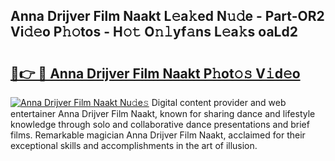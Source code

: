 ## Anna Drijver Film Naakt L𝚎a𝚔ed N𝚞𝚍e - Part-OR2 Vi𝚍𝚎o P𝚑𝚘tos - H𝚘𝚝 O𝚗𝚕yf𝚊ns L𝚎a𝚔s oaLd2

# <h2><a href="http://kfc5uzr.oniu.top/?m=Anna+Drijver+Film+Naakt">🔗👉 🔴 Anna Drijver Film Naakt P𝚑ot𝚘𝚜 V𝚒d𝚎o</a></h2>

[![Anna Drijver Film Naakt Nu𝚍e𝚜](https://i.imgur.com/0qMVB7G.gif)](http://kfc5uzr.oniu.top/?m=Anna+Drijver+Film+Naakt)
Digital content provider and web entertainer Anna Drijver Film Naakt, known for sharing dance and lifestyle knowledge through solo and collaborative dance presentations and brief films. Remarkable magician Anna Drijver Film Naakt, acclaimed for their exceptional skills and accomplishments in the art of illusion.  
